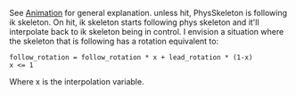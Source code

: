 See [Animation](Animation.md) for general explanation. unless hit, PhysSkeleton is following ik skeleton. On hit, ik skeleton starts following phys skeleton and it'll interpolate back to ik skeleton being in control. I envision a situation where the skeleton that is following has a rotation equivalent to:
```
follow_rotation = follow_rotation * x + lead_rotation * (1-x)
x <= 1
```
Where x is the interpolation variable.